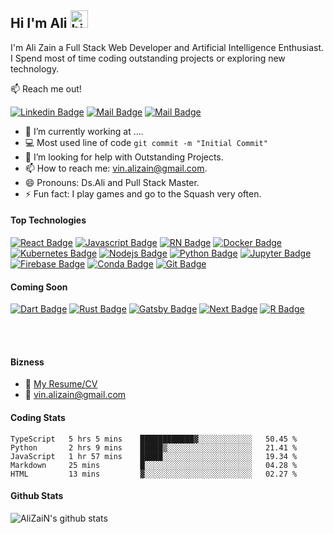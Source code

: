 ## Hi I'm Ali <img src="https://user-images.githubusercontent.com/1303154/88677602-1635ba80-d120-11ea-84d8-d263ba5fc3c0.gif" width="28px" alt="hi">

I'm Ali Zain a Full Stack Web Developer and Artificial Intelligence Enthusiast. I Spend most of time coding outstanding projects or exploring new technology.

:mailbox: Reach me out!

<!-- [![Twitter Badge](https://img.shields.io/badge/-@Ipenywis-1ca0f1?style=flat&labelColor=1ca0f1&logo=twitter&logoColor=white&link=https://twitter.com/Ipenywis)](https://twitter.com/Ipenywis) [![Mail Badge](https://img.shields.io/badge/-CoderOne-e74c3c?style=flat&labelColor=e74c3c&logo=youtube&logoColor=white)](https://youtube.com/coderone)  -->
[![Linkedin Badge](https://img.shields.io/badge/-AliZaiN-0e76a8?style=flat&labelColor=0e76a8&logo=linkedin&logoColor=white)](https://www.linkedin.com/in/alizain-157/) [![Mail Badge](https://img.shields.io/badge/-@alizain.dev-e84393?style=flat&labelColor=e84393&logo=instagram&logoColor=white)](https://www.instagram.com/alizain.dev) [![Mail Badge](https://img.shields.io/badge/-Ali_Zain-c0392b?style=flat&labelColor=c0392b&logo=gmail&logoColor=white)](mailto:islempenywis@gmail.com)

<!-- TODO: Add last video link -->

- 🔭 I’m currently working at ....
- :computer: Most used line of code `git commit -m "Initial Commit"`
- 🤔 I’m looking for help with Outstanding Projects.
- 📫 How to reach me: vin.alizain@gmail.com.
- 😄 Pronouns: Ds.Ali and Pull Stack Master.
- ⚡ Fun fact: I play games and go to the Squash very often.

#### Top Technologies

<!-- TODO: Make technologies links takes you to repositories -->

[![React Badge](https://img.shields.io/badge/React-20232A?style=for-the-badge&logo=react&logoColor=61DAFB)](#) 
[![Javascript Badge](https://img.shields.io/badge/JavaScript-323330?style=for-the-badge&logo=javascript&logoColor=F7DF1E)](#) 
[![RN Badge](https://img.shields.io/badge/React_Native-20232A?style=for-the-badge&logo=react&logoColor=61DAFB)](#)
[![Docker Badge](https://img.shields.io/badge/Docker-2CA5E0?style=for-the-badge&logo=docker&logoColor=white)](#) 
[![Kubernetes Badge](https://img.shields.io/badge/kubernetes-326ce5.svg?&style=for-the-badge&logo=kubernetes&logoColor=white)](#) 
[![Nodejs Badge](https://img.shields.io/badge/Node.js-43853D?style=for-the-badge&logo=node.js&logoColor=white)](#) 
[![Python Badge](https://img.shields.io/badge/Python-14354C?style=for-the-badge&logo=python&logoColor=white)](#) 
[![Jupyter Badge](https://img.shields.io/badge/Jupyter-F37626.svg?&style=for-the-badge&logo=Jupyter&logoColor=white)](#)
[![Firebase Badge](https://img.shields.io/badge/firebase-ffca28?style=for-the-badge&logo=firebase&logoColor=white)](#)
[![Conda Badge](https://img.shields.io/badge/conda-342B029.svg?&style=for-the-badge&logo=anaconda&logoColor=white)](#)
[![Git Badge](https://img.shields.io/badge/Git-F05032?style=for-the-badge&logo=git&logoColor=white)](#)

#### Coming Soon
[![Dart Badge](https://img.shields.io/badge/Dart-0175C2?style=for-the-badge&logo=dart&logoColor=white)](#)
[![Rust Badge](https://img.shields.io/badge/Rust-000000?style=for-the-badge&logo=rust&logoColor=white)](#)
[![Gatsby Badge](https://img.shields.io/badge/Gatsby-663399?style=for-the-badge&logo=gatsby&logoColor=white)](#)
[![Next Badge](https://img.shields.io/badge/next.js-000000?style=for-the-badge&logo=next.js&logoColor=white)](#)
[![R Badge](https://img.shields.io/badge/R-276DC3?style=for-the-badge&logo=r&logoColor=white
)](#)




<br />
<br />

#### Bizness
- :paperclip: [My Resume/CV](https://rb.gy/ti2bbm)
- :email: vin.alizain@gmail.com



#### Coding Stats
<!--START_SECTION:waka-->
```text
TypeScript   5 hrs 5 mins    ████████████▓░░░░░░░░░░░░   50.45 % 
Python       2 hrs 9 mins    █████▒░░░░░░░░░░░░░░░░░░░   21.41 % 
JavaScript   1 hr 57 mins    █████░░░░░░░░░░░░░░░░░░░░   19.34 % 
Markdown     25 mins         █░░░░░░░░░░░░░░░░░░░░░░░░   04.28 % 
HTML         13 mins         ▓░░░░░░░░░░░░░░░░░░░░░░░░   02.27 % 
```
<!--END_SECTION:waka-->

#### Github Stats

![AliZaiN's github stats](https://github-readme-stats.vercel.app/api?username=AliZaiN-157&count_private=true&theme=tokyonight&hide=contribs,prs)
<!-- [![Anurag's GitHub stats](https://github-readme-stats.vercel.app/api?username=AliZaiN-157)](https://github.com/anuraghazra/github-readme-stats) -->




